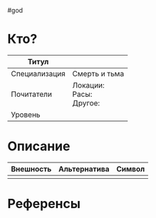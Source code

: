 #god 
# Кто? 
| Титул         |                                |
| ------------- | ------------------------------ |
| Специализация | Смерть и тьма                  |
| Почитатели    | Локации: <br>Расы: <br>Другое: |
| Уровень       |                                |

# Описание

| Внешность | Альтернатива | Символ |
| --------- | ------------ | ------ |
|           |              |        |


# Референсы
